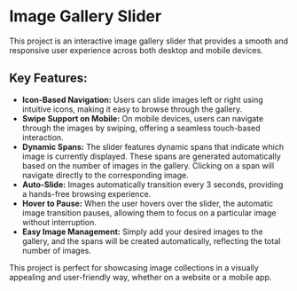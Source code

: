# Image Gallery Slider

This project is an interactive image gallery slider that provides a smooth and responsive user experience across both desktop and mobile devices.

## Key Features:

- **Icon-Based Navigation:** Users can slide images left or right using intuitive icons, making it easy to browse through the gallery.
- **Swipe Support on Mobile:** On mobile devices, users can navigate through the images by swiping, offering a seamless touch-based interaction.
- **Dynamic Spans:** The slider features dynamic spans that indicate which image is currently displayed. These spans are generated automatically based on the number of images in the gallery. Clicking on a span will navigate directly to the corresponding image.
- **Auto-Slide:** Images automatically transition every 3 seconds, providing a hands-free browsing experience.
- **Hover to Pause:** When the user hovers over the slider, the automatic image transition pauses, allowing them to focus on a particular image without interruption.
- **Easy Image Management:** Simply add your desired images to the gallery, and the spans will be created automatically, reflecting the total number of images.

This project is perfect for showcasing image collections in a visually appealing and user-friendly way, whether on a website or a mobile app.
